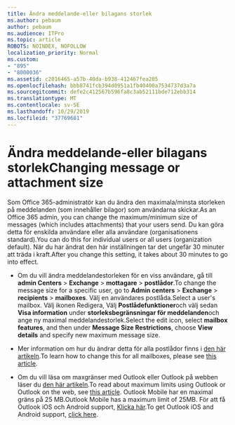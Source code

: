 ```yaml
---
title: Ändra meddelande-eller bilagans storlek
ms.author: pebaum
author: pebaum
ms.audience: ITPro
ms.topic: article
ROBOTS: NOINDEX, NOFOLLOW
localization_priority: Normal
ms.custom:
- "895"
- "8000036"
ms.assetid: c2016465-a57b-40da-b938-412467fea205
ms.openlocfilehash: bbb8741fcb394d0951a1fb40400a7534737d3a7a
ms.sourcegitcommit: defe2c412567b596fa8c3ab52111bde712ebb314
ms.translationtype: MT
ms.contentlocale: sv-SE
ms.lasthandoff: 10/29/2019
ms.locfileid: "37769681"
---
```

# <a name="changing-message-or-attachment-size"></a><span data-ttu-id="45a87-102">Ändra meddelande-eller bilagans storlek</span><span class="sxs-lookup"><span data-stu-id="45a87-102">Changing message or attachment size</span></span>

<span data-ttu-id="45a87-103">Som Office 365-administratör kan du ändra den maximala/minsta storleken på meddelanden (som innehåller bilagor) som användarna skickar.</span><span class="sxs-lookup"><span data-stu-id="45a87-103">As an Office 365 admin, you can change the maximum/minimum size of messages (which includes attachments) that your users send.</span></span> <span data-ttu-id="45a87-104">Du kan göra detta för enskilda användare eller alla användare (organisationens standard).</span><span class="sxs-lookup"><span data-stu-id="45a87-104">You can do this for individual users or all users (organization default).</span></span> <span data-ttu-id="45a87-105">När du har ändrat den här inställningen tar det ungefär 30 minuter att träda i kraft.</span><span class="sxs-lookup"><span data-stu-id="45a87-105">After you change this setting, it takes about 30 minutes to go into effect.</span></span>
  
- <span data-ttu-id="45a87-106">Om du vill ändra meddelandestorleken för en viss användare, gå till **admin Centers** \> **Exchange** \> **mottagare** \> **postlådor**.</span><span class="sxs-lookup"><span data-stu-id="45a87-106">To change the message size for a specific user, go to **Admin centers** \> **Exchange** \> **recipients** \> **mailboxes**.</span></span> <span data-ttu-id="45a87-107">Välj en användares postlåda.</span><span class="sxs-lookup"><span data-stu-id="45a87-107">Select a user's mailbox.</span></span> <span data-ttu-id="45a87-108">Välj ikonen Redigera, Välj **Postlådefunktioner**och välj sedan **Visa information** under **storleksbegränsningar för meddelanden**och ange ny maximal meddelandestorlek.</span><span class="sxs-lookup"><span data-stu-id="45a87-108">Select the edit icon, select **mailbox features**, and then under **Message Size Restrictions**, choose **View details** and specify new maximum message size.</span></span>

- <span data-ttu-id="45a87-109">Mer information om hur du ändrar detta för alla postlådor finns i [den här artikeln](https://www.microsoft.com/microsoft-365/blog/2015/04/15/office-365-now-supports-larger-email-messages-up-to-150-mb/).</span><span class="sxs-lookup"><span data-stu-id="45a87-109">To learn how to change this for all mailboxes, please see [this article](https://www.microsoft.com/microsoft-365/blog/2015/04/15/office-365-now-supports-larger-email-messages-up-to-150-mb/).</span></span>

- <span data-ttu-id="45a87-110">Om du vill läsa om maxgränser med Outlook eller Outlook på webben läser du [den här artikeln](https://technet.microsoft.com/library/exchange-online-limits.aspx#MessageLimits).</span><span class="sxs-lookup"><span data-stu-id="45a87-110">To read about maximum limits using Outlook or Outlook on the web, see [this article](https://technet.microsoft.com/library/exchange-online-limits.aspx#MessageLimits).</span></span> <span data-ttu-id="45a87-111">Outlook Mobile har en maximal gräns på 25 MB.</span><span class="sxs-lookup"><span data-stu-id="45a87-111">Outlook Mobile has a maximum limit of 25MB.</span></span> <span data-ttu-id="45a87-112">För att få Outlook iOS och Android support, [Klicka här](https://support.office.com/article/Get-in-app-help-for-Outlook-for-iOS-and-Android-218a22d1-9fa5-4889-b689-de1c63493243).</span><span class="sxs-lookup"><span data-stu-id="45a87-112">To get Outlook iOS and Android support, [click here](https://support.office.com/article/Get-in-app-help-for-Outlook-for-iOS-and-Android-218a22d1-9fa5-4889-b689-de1c63493243).</span></span>
